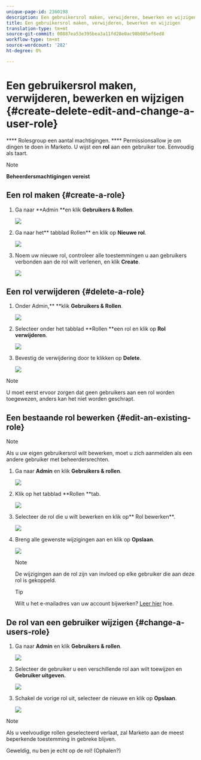 ```yaml
---
unique-page-id: 2360198
description: Een gebruikersrol maken, verwijderen, bewerken en wijzigen - Marketo Docs - Productdocumentatie
title: Een gebruikersrol maken, verwijderen, bewerken en wijzigen
translation-type: tm+mt
source-git-commit: 00887ea53e395bea3a11fd28e0ac98b085ef6ed8
workflow-type: tm+mt
source-wordcount: '282'
ht-degree: 0%

---
```



# Een gebruikersrol maken, verwijderen, bewerken en wijzigen {#create-delete-edit-and-change-a-user-role}

**** Rolesgroup een aantal machtigingen. **** Permissionsallow je om dingen te doen in Marketo. U wijst een **rol** aan een gebruiker toe. Eenvoudig als taart.

>[!NOTE]
>
>**Beheerdersmachtigingen vereist**

## Een rol maken {#create-a-role}

1. Ga naar **Admin **en klik **Gebruikers &amp; Rollen**.

   ![](assets/image2014-9-16-13-3a29-3a48.png)

1. Ga naar het** tabblad Rollen** en klik op **Nieuwe rol**.

   ![](assets/image2014-9-16-13-3a30-3a0.png)

1. Noem uw nieuwe rol, controleer alle toestemmingen u aan gebruikers verbonden aan de rol wilt verlenen, en klik **Create**.

   ![](assets/image2014-9-16-13-3a31-3a19.png)

## Een rol verwijderen {#delete-a-role}

1. Onder Admin,** **klik **Gebruikers &amp; Rollen**.

   ![](assets/image2014-9-16-13-3a31-3a42.png)

1. Selecteer onder het tabblad **Rollen **een rol en klik op **Rol verwijderen**.

   ![](assets/image2014-9-16-13-3a31-3a56.png)

1. Bevestig de verwijdering door te klikken op **Delete**.

   ![](assets/image2014-9-16-13-3a32-3a25.png)

>[!NOTE]
>
>U moet eerst ervoor zorgen dat geen gebruikers aan een rol worden toegewezen, anders kan het niet worden geschrapt.

## Een bestaande rol bewerken {#edit-an-existing-role}

>[!NOTE]
>
>Als u uw eigen gebruikersrol wilt bewerken, moet u zich aanmelden als een andere gebruiker met beheerdersrechten.

1. Ga naar **Admin** en klik **Gebruikers &amp; rollen**.

   ![](assets/image2014-9-16-13-3a34-3a2.png)

1. Klik op het tabblad **Rollen **tab.

   ![](assets/image2014-9-16-13-3a34-3a22.png)

1. Selecteer de rol die u wilt bewerken en klik op** Rol bewerken**.

   ![](assets/image2014-9-16-13-3a34-3a37.png)

1. Breng alle gewenste wijzigingen aan en klik op **Opslaan**.

   ![](assets/image2014-9-16-13-3a35-3a16.png)

   >[!NOTE]
   >
   >De wijzigingen aan de rol zijn van invloed op elke gebruiker die aan deze rol is gekoppeld.

   >[!TIP]
   >
   >Wilt u het e-mailadres van uw account bijwerken? [Leer hier](http://docs.marketo.com/x/3wFI) hoe.

## De rol van een gebruiker wijzigen {#change-a-users-role}

1. Ga naar **Admin** en klik **Gebruikers &amp; rollen**.

   ![](assets/image2014-9-16-13-3a35-3a49.png)

1. Selecteer de gebruiker u een verschillende rol aan wilt toewijzen en **Gebruiker uitgeven.**

   ![](assets/image2014-9-16-13-36-8.png)

1. Schakel de vorige rol uit, selecteer de nieuwe en klik op **Opslaan**.

   ![](assets/image2014-9-16-13-3a36-3a35.png)

>[!NOTE]
>
>Als u veelvoudige rollen geselecteerd verlaat, zal Marketo aan de meest beperkende toestemming in gebreke blijven.

Geweldig, nu ben je echt op de rol!  (Ophalen?)